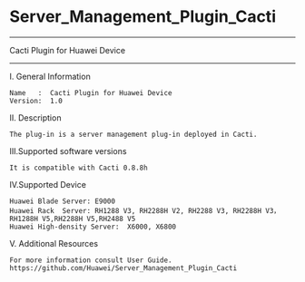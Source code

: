 # Server_Management_Plugin_Cacti
****************************************************************************
Cacti Plugin for Huawei Device
****************************************************************************

I. General Information

    Name   :  Cacti Plugin for Huawei Device
    Version:  1.0

II. Description

    The plug-in is a server management plug-in deployed in Cacti.

III.Supported software versions

    It is compatible with Cacti 0.8.8h

IV.Supported Device

	Huawei Blade Server: E9000
	Huawei Rack  Server: RH1288 V3, RH2288H V2, RH2288 V3, RH2288H V3，RH1288H V5,RH2288H V5,RH2488 V5
	Huawei High-density Server:  X6000, X6800

V. Additional Resources

    For more information consult User Guide. https://github.com/Huawei/Server_Management_Plugin_Cacti
